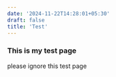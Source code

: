 ```yaml
---
date: '2024-11-22T14:28:01+05:30'
draft: false
title: 'Test'
---
```

### This is my test page
please ignore this test page
